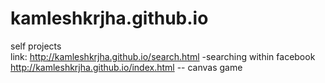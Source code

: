 kamleshkrjha.github.io
======================
self projects<br>
link: http://kamleshkrjha.github.io/search.html -searching within facebook<br>
http://kamleshkrjha.github.io/index.html -- canvas game 

